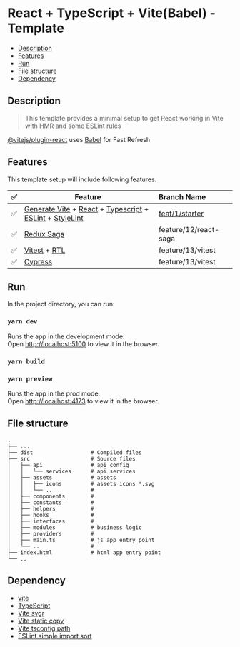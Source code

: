# React + TypeScript + Vite(Babel) - Template

- [Description](#description)
- [Features](#features)
- [Run](#run)
- [File structure](#file-structure)
- [Dependency](#dependency)

## Description

> This template provides a minimal setup to get React working in Vite with HMR and some ESLint rules

[@vitejs/plugin-react](https://github.com/vitejs/vite-plugin-react/blob/main/packages/plugin-react/README.md)
uses [Babel](https://babeljs.io/) for Fast Refresh

## Features

This template setup will include following features.

| ✅ | Feature                                                                                                                                                                                 | Branch Name           |
|---|-----------------------------------------------------------------------------------------------------------------------------------------------------------------------------------------|:----------------------|
| ✅ | [Generate Vite](https://vitejs.dev/) + [React](https://react.dev/) + [Typescript](https://www.typescriptlang.org/) + [ESLint](https://eslint.org/) + [StyleLint](https://stylelint.io/) | [feat/1/starter]()    |
| ✅ | [Redux Saga](https://redux-saga.js.org/)                                                                                                                                                | feature/12/react-saga |
| ✅ | [Vitest](https://vitest.dev/) + [RTL](https://testing-library.com/docs/react-testing-library/intro/)                                                                                    | feature/13/vitest     |
| ✅ | [Cypress](https://www.cypress.io/)                                                                                                                                                      | feature/13/vitest     |

## Run

In the project directory, you can run:

### `yarn dev`

Runs the app in the development mode.<br>
Open [http://localhost:5100](http://localhost:5100) to view it in the browser.

### `yarn build`

### `yarn preview`

Runs the app in the prod mode.<br>
Open [http://localhost:4173](http://localhost:4173) to view it in the browser.

## File structure

    .
    ├── ...
    ├── dist                  # Compiled files
    ├── src                   # Source files
    │   ├── api               # api config
    │   │   └── services      # api services
    │   ├── assets            # assets
    │   │   ├── icons         # assets icons *.svg
    │   │   └── ..            #
    │   ├── components        # 
    │   ├── constants         #
    │   ├── helpers           # 
    │   ├── hooks             #
    │   ├── interfaces        #  
    │   ├── modules           # business logic
    │   ├── providers         #
    │   ├── main.ts           # js app entry point
    │   └── ..                # 
    ├── index.html            # html app entry point
    └── .. 

## Dependency

- [vite](https://vite.dev/guide/)
- [TypeScript](https://www.typescriptlang.org/)
- [Vite svgr](https://www.npmjs.com/package/vite-plugin-svgr)
- [Vite static copy](https://www.npmjs.com/package/vite-plugin-static-copy)
- [Vite tsconfig path](https://www.npmjs.com/package/vite-tsconfig-paths)
- [ESLint simple import sort](https://github.com/lydell/eslint-plugin-simple-import-sort/)